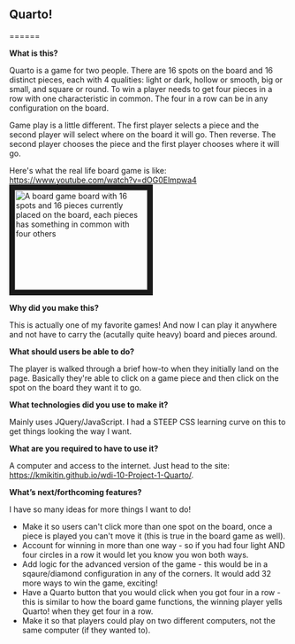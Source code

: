 ## Quarto!
======

**What is this?**

Quarto is a game for two people. There are 16 spots on the board and 16 distinct pieces, each with 4 qualities: light or dark, hollow or smooth, big or small, and square or round. To win a player needs to get four pieces in a row with one characteristic in common. The  four in a row can be in any configuration on the board. 

Game play is a little different. The first player selects a piece and the second player will select where on the board it will go. Then reverse. The second player chooses the piece and the first player chooses where it will go.

Here's what the real life board game is like:
https://www.youtube.com/watch?v=dOG0Elmpwa4
<a href="http://www.youtube.com/watch?feature=player_embedded&v=dOG0Elmpwa4
" target="_blank"><img src="http://img.youtube.com/vi/dOG0Elmpwa4/0.jpg" 
alt="A board game board with 16 spots and 16 pieces currently placed on the board, each pieces has something in common with four others" width="240" height="180" border="10" /></a>

**Why did you make this?**

This is actually one of my favorite games! And now I can play it anywhere and not have to carry the (acutally quite heavy) board and pieces around.

**What should users be able to do?**

The player is walked through a brief how-to when they initially land on the page. Basically they're able to click on a game piece and then click on the spot on the board they want it to go. 

**What technologies did you use to make it?**

Mainly uses JQuery/JavaScript. I had a STEEP CSS learning curve on this to get things looking the way I want. 

**What are you required to have to use it?**

A computer and access to the internet. Just head to the site: https://kmikitin.github.io/wdi-10-Project-1-Quarto/.

**What’s next/forthcoming features?**

I have so many ideas for more things I want to do!
* Make it so users can't click more than one spot on the board, once a piece is played you can't move it (this is true in the board game as well).
* Account for winning in more than one way - so if you had four light AND four circles in a row it would let you know you won both ways.
* Add logic for the advanced version of the game - this would be in a sqaure/diamond configuration in any of the corners. It would add 32 more ways to win the game, exciting!
* Have a Quarto button that you would click when you got four in a row - this is similar to how the board game functions, the winning player yells Quarto! when they get four in a row. 
* Make it so that players could play on two different computers, not the same computer (if they wanted to).